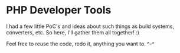 # PHP Developer Tools

I had a few little PoC's and ideas about such things as build systems, converters, etc. So here, I'll gather them all together! :)

Feel free to reuse the code, redo it, anything you want to. ^-^
